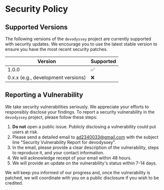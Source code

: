 # Security Policy

## Supported Versions

The following versions of the `devodyssey` project are currently supported with security updates. We encourage you to use the latest stable version to ensure you have the most recent security patches.

| Version | Supported |
| --- | --- |
| 1.0.0 | :white_check_mark: |
| 0.x.x (e.g., development versions) | :x: |

## Reporting a Vulnerability

We take security vulnerabilities seriously. We appreciate your efforts to responsibly disclose your findings. To report a security vulnerability in the `devodyssey` project, please follow these steps:

1. **Do not** open a public issue. Publicly disclosing a vulnerability could put users at risk.
2. Please send a detailed email to [ad2340033@gmail.com](Mailto:ad2340033@gmail.com) with the subject line "Security Vulnerability Report for devodyssey".
3. In the email, please provide a clear description of the vulnerability, steps to reproduce it, and your contact information.
4. We will acknowledge receipt of your email within 48 hours.
5. We will provide an update on the vulnerability's status within 7-14 days.

We will keep you informed of our progress and, once the vulnerability is patched, we will coordinate with you on a public disclosure if you wish to be credited.
